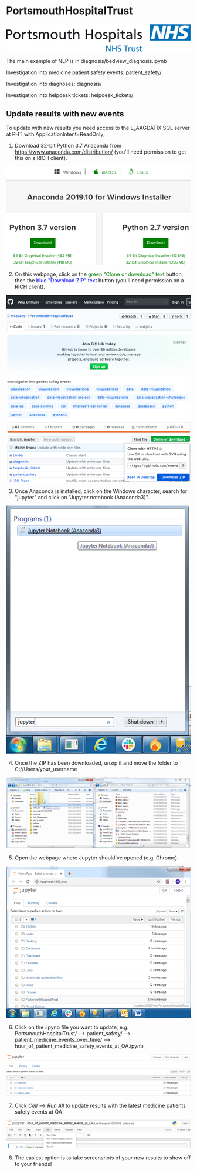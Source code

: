 # PortsmouthHospitalTrust

![logo](nhsportsmouth.png)

The main example of NLP is in diagnosis/bedview_diagnosis.ipynb

Investigation into medicine patient safety events: patient_safety/

Investigation into diagnoses: diagnosis/

Investigation into helpdesk tickets: helpdesk_tickets/

## Update results with new events

To update with new results you need access to the L_AAGDATIX SQL server at PHT with ApplicationIntent=ReadOnly;

1. Download 32-bit Python 3.7 Anaconda from https://www.anaconda.com/distribution/ (you'll need permission to get this on a RICH client).

![download_anaconda](download_anaconda.png)

2. On this webpage, click on the <span style="color:green"> green "Clone or download" text</span> button, then the <span style="color:blue"> blue "Download ZIP" text</span> button (you'll need permission on a RICH client).

![download_git_zip](download_git_zip.png)

3. Once Anaconda is installed, click on the Windows character, search for "jupyter" and click on "Jupyter notebook (Anaconda3)".

![search_jup](search_jupyter.png)

4. Once the ZIP has been downloaded, unzip it and move the folder to C://Users/your_username

![move_folder](move_folder.png)

5. Open the webpage where Jupyter should've opened (e.g. Chrome).

![open_jupyter](open_jupyter.png)

6. Click on the .ipynb file you want to update, e.g. PortsmouthHospitalTrust/ --> patient_safety/ --> patient_medicine_events_over_time/ --> hour_of_patient_medicine_safety_events_at_QA.ipynb

![navigate_to_ipynb](navigate_to_ipynb.PNG)

7. Click _Cell_ --> _Run All_ to update results with the latest medicine patients safety events at QA.

![RunAll](RunAll.PNG)

8. The easiest option is to take screenshots of your new results to show off to your friends!
